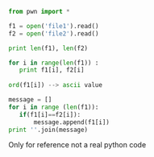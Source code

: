 ```py
from pwn import *

f1 = open('file1').read()
f2 = open('file2').read()

print len(f1), len(f2)

for i in range(len(f1)) :
   print f1[i], f2[i]
   
ord(f1[i]) --> ascii value

message = []
for i in range (len(f1)):
   if(f1[i]==f2[i]):
       message.append(f1[i])
print ''.join(message)
```

Only for reference not a real python code
